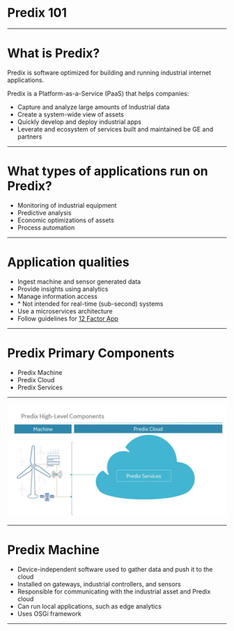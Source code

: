 # Predix 101

---

# What is Predix?

Predix is software optimized for building and running industrial internet applications.

Predix is a Platform-as-a-Service (PaaS) that helps companies:

* Capture and analyze large amounts of industrial data
* Create a system-wide view of assets
* Quickly develop and deploy industrial apps
* Leverate and ecosystem of services built and maintained be GE and partners

---

# What types of applications run on Predix?

* Monitoring of industrial equipment
* Predictive analysis
* Economic optimizations of assets
* Process automation

---

# Application qualities

* Ingest machine and sensor generated data
* Provide insights using analytics
* Manage information access
* \* Not intended for real-time (sub-second) systems
* Use a microservices architecture
* Follow guidelines for [12 Factor App](https://12factor.net/)

---

# Predix Primary Components

* Predix Machine
* Predix Cloud
* Predix Services

---

![Components](assets/PredixComponents.png)

---

# Predix Machine

* Device-independent software used to gather data and push it to the cloud
* Installed on gateways, industrial controllers, and sensors
* Responsible for communicating with the industrial asset and Predix cloud
* Can run local applications, such as edge analytics
* Uses OSGi framework


---

